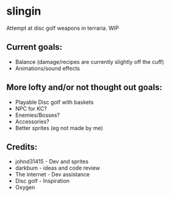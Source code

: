 # slingin

Attempt at disc golf weapons in terraria. WIP

## Current goals:
- Balance (damage/recipes are currently slightly off the cuff)
- Animations/sound effects

## More lofty and/or not thought out goals:
- Playable Disc golf with baskets
- NPC for KC?
- Enemies/Bosses?
- Accessories?
- Better sprites (eg not made by me)

## Credits:
- johnd31415 - Dev and sprites
- darkbum - ideas and code review
- The internet - Dev assistance
- Disc golf - Inspiration
- Oxygen
